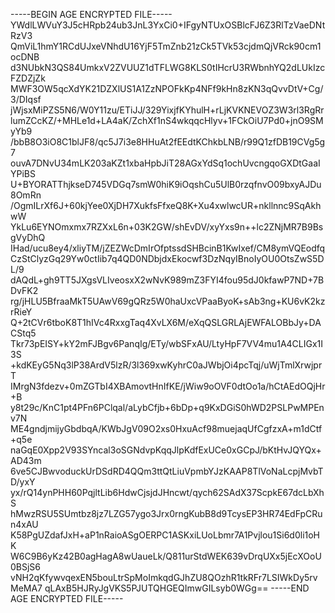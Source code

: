 -----BEGIN AGE ENCRYPTED FILE-----
YWdlLWVuY3J5cHRpb24ub3JnL3YxCi0+IFgyNTUxOSBlcFJ6Z3RlTzVaeDNtRzV3
QmViL1hmY1RCdUJxeVNhdU16YjF5TmZnb21zCk5TVk53cjdmQjVRck90cm1ocDNB
d3NUbkN3QS84UmkxV2ZVUUZ1dTFLWG8KLS0tIHcrU3RWbnhYQ2dLUkIzcFZDZjZk
MWF3OW5qcXdYK21DZXlUS1A1ZzNPOFkKp4NFf9kHn8zKN3qQvvDtV+Cg/3/DIqsf
jWjsxMiPZS5N6/W0Y11zu/ETiJJ/329YixjfKYhulH+rLjKVKNEVOZ3W3rl3RgRr
lumZCcKZ/+MHLe1d+LA4aK/ZchXf1nS4wkqqcHlyv+1FCkOiU7Pd0+jnO9SMyYb9
/bbB8O3iO8C1blJF8/qc5J7i3e8HHuAt2fEEdtKChkbLNB/r99Q1zfDB19CVg5g7
ouvA7DNvU34mLK203aKZt1xbaHpbJiT28AGxYdSq1ochUvcngqoGXDtGaaIYPiBS
U+BYORATThjkseD745VDGq7smW0hiK9iOqshCu5UlB0rzqfnvO09bxyAJDu8OmRn
/OgmILrXf6J+60kjYee0XjDH7XukfsFfxeQ8K+Xu4xwlwcUR+nkllnnc9SqAkhwW
YkLu6EYNOmxmx7RZXxL6n+03K2GW/shEvDV/xyYxs9n++lc2ZNjMR7B9BsgVyDhQ
IHad/ucu8ey4/xliyTM/jZEZWcDmIrOfptssdSHBcinB1KwIxef/CM8ymVQEodfq
CzStClyzGq29Yw0ctIib7q4QD0NDbjdxEkocwf3DzNqyIBnoIyOU0OtsZwS5DL/9
dAQdL+gh9TT5JXgsVLIveosxX2wNvK989mZ3FYI4fou95dJ0kfawP7ND+7BDvFK2
rg/jHLU5BfraaMkT5UAwV69gQRz5W0haUxcVPaaByoK+sAb3ng+KU6vK2kzrRieY
Q+2tCVr6tboK8T1hIVc4RxxgTaq4XvLX6M/eXqQSLGRLAjEWFALOBbJy+DACStq5
Tkr73pEISY+kY2mFJBgv6PanqIg/ETy/wbSFxAU/LtyHpF7VV4mu1A4CLIGx1I3S
+kdKEyG5Nq3lP38ArdV5lzR/3l369xwKyhrC0aJWbjOi4pcTqj/uWjTmlXrwjprT
IMrgN3fdezv+0mZGTbI4XBAmovtHnIfKE/jWiw9oOVF0dtOo1a/hCtAEdOQjHr+B
y8t29c/KnC1pt4PFn6PClqal/aLybCfjb+6bDp+q9KxDGiS0hWD2PSLPwMPEnv7N
ME4gndjmijyGbdbqA/KWbJgV09O2xs0HxuAcf98muejaqUfCgfzxA+m1dCtf+q5e
naGqE0Xpp2V93SYncal3oSGNdvpKqqJlpKdfExUCe0xGCpJ/bKtHvJQYQx+AD43m
6ve5CJBwvoduckUrDSdRD4QQm3ttQtLiuVpmbYJzKAAP8TlVoNaLcpjMvbTD/yxY
yx/rQ14ynPHH60PqjltLib6HdwCjsjdJHncwt/qych62SAdX37ScpkE67dcLbXhS
hMwzRSU5SUmtbz8jz7LZG57ygo3Jrx0rngKubB8d9TcysEP3HR74EdFpCRun4xAU
K58PgUZdafJxH+aP1nRaioASgOERPC1ASKxiLUoLbmr7A1Pvjlou1Si6d0li1oHK
W6C9B6yKz42B0agHagA8wUaueLk/Q811urStdWEK639vDrqUXx5jEcXOoU0BSjS6
vNH2qKfywvqexEN5bouLtrSpMoImkqdGJhZU8QOzhR1tkRFr7LSIWkDy5rvMeMA7
qLAxB5HJRyJgVKS5PJUTQHGEQImwGILsyb0WGg==
-----END AGE ENCRYPTED FILE-----
